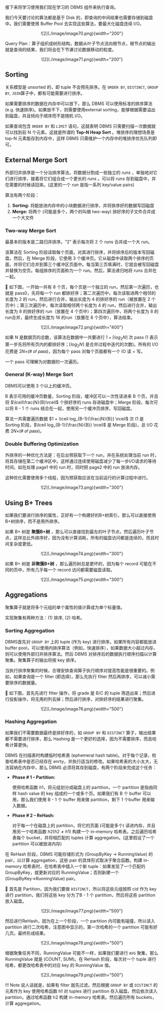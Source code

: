 接下来将学习使用我们现在学习的 DBMS 组件来执行查询。

我们今天要讨论的算法都是基于 Disk 的，即查询的中间结果也需要存储到磁盘中。我们需要使用 Buffer Pool 去实现这些算法，要最大化磁盘连续 I/O。

<center>![2](./image/image70.png){width="200"}</center>

Query Plan：算子组织成树形结构，数据从叶子节点流向根节点，根节点的输出就是查询的结果，我们将会在下节课讨论数据移动的粒度。

<center>![2](./image/image71.png){width="200"}</center>

## Sorting

关系模型是 unsorted 的，即 tuple 不会预先排序。在 `ORDER BY`, `DISTINCT`, `GROUP BY`, `JOIN`算子中，都有可能需要进行排序。

如果需要排序的数据在内存中可以放下，那么 DBMS 可以使用标准的排序算法 (e.g. 快速排序)。如果放不下，则需要使用external sorting，能够根据需要溢出到磁盘，并且倾向于顺序而不是随机 I/O。

如果查询包含 `ORDER BY` 和 `LIMIT` 语句，这就表明 DBMS 只需要扫描一次数据就可以找到前 N 个元素。这就是所谓的  **Top-N Heap Sort** 。堆排序的理想场景是 top-N 元素能存到内存中，这样 DBMS 只需维护一个内存中的堆排序优先队列即可。

## External Merge Sort

外部归并排序是一个分治排序算法，将数据分割成一些独立的 *runs* ，单独地对它们进行排序，接着将它们组合成一个更长的 *runs* 。可以将 *runs* 存到磁盘中，并在需要的时候读回来。(这里的一个 *run* 是指一系列 key/value pairs)

算法有两个阶段：

1. **Sorting:** 将能放进内存中的小块数据进行排序，并将排序好的数据写回磁盘
2. **Merge:** 将两个 (可能是多个，两个的叫做 two-way) 排好序的子文件合并成一个大文件

### Two-way Merge Sort

最基本的版本是二路归并排序。“2” 表示每次将 2 个 runs 合并成一个大 run。

该算法在 Sorting 阶段读取每个页面，对其进行排序，并将排序后的版本写回磁盘。然后，在 Merge 阶段，它使用 3 个缓冲页。它从磁盘中读取两个排序的页面，并将它们合并到第三个缓冲区页面中。每当第三页填满时，它就会被写回磁盘并替换为空页。每组排序的页面称为一个 run。然后，算法递归地将 runs 合并在一起。

🌰 如下图，一开始一共有 8 个页，每个页是一个独立的 run，然后第一次遍历，也就是 pass0，先将每一个 run 都排好序；第二次遍历中，每次读取进两个相邻的长度为 2 的 run，然后进行合并，输出长度为 4 的排好序的 run（被放置在 2 个页中）；第三次遍历中，每次读取相邻两个长度为 4 的 run，然后进行合并，输出长度为 8 的排好序的 run（放置在 4 个页中）；第四次遍历中，将两个长度为 8 的run合并，最终生成长度为 16 的run（放置在 8 个页中），算法结束。

<center>![2](./image/image72.png){width="400"}</center>

如果 N 是数据页的总数，该算法在数据中一共要进行 $1 + \lceil log_2 N \rceil$ 次 pass (1 表示第一步先将所有页内的都排好序；$\lceil log_2 N \rceil$  是合并过程中迭代的次数)。所有的 I/O 花费是 2𝑁×(# 𝑜𝑓 𝑝𝑎𝑠𝑠)，因为每个 pass 对每个页面都有一个 IO 读 + 写。

一个 pass 可理解为对数据的一次遍历。

### General (K-way) Merge Sort

DBMS可以使用 3 个以上的缓冲页。

B 表示可用的缓冲页数量，Sorting 阶段，缓冲区可以一次性读进来 B 个页，并且将 $\lceil\frac{N}{B}\rceil$  个排好序的 runs 存进磁盘中；Merge 阶段，每次可以将 B - 1 个 runs 结合在一起，使用另一个缓冲页排序，写回磁盘。

算法一共需要遍历数据 $1 + \lceil log_{B-1}{\frac{N}{B}} \rceil$  次 (1 是 Sorting 阶段，$\lceil log_{B-1}{\frac{N}{B}} \rceil$ 是 Merge 阶段)，总 I/O 花费 2𝑁×(# 𝑜𝑓 𝑝𝑎𝑠𝑠)。

### Double Buffering Optimization

外排序的一种优化方法是：在后台预获取下一个 run，并在系统处理当前 run 时，将其存储在第二个缓冲区中。这样通过连续使用磁盘减少了每一步I/O请求的等待时间。如在处理 page1 中的 run 时，同时把 page2 中的 run 放进内存。

这种优化需要使用多个线程，因为预获取应该在当前运行的计算过程中进行。

<center>![2](./image/image73.png){width="300"}</center>

## Using B+ Trees

如果我们要进行排序的属性，正好有一个构建好的B+树索引，那么可以直接使用B+树排序，而不是用外排序。

如果 B+ 树是  **聚簇B+树** ，那么可以直接找到最左的叶子节点，然后遍历叶子节点，这样总比外排序好，因为没有计算消耗，所有的磁盘访问都是连续的，而且时间复杂度更低。

<center>![2](./image/image74.png){width="300"}</center>

如果 B+ 树是  **非聚簇B+树** ，那么遍历树总是更坏的，因为每个 record 可能在不同的页中，所有几乎每一个 record 访问都需要磁盘读取。

<center>![2](./image/image75.png){width="300"}</center>

## Aggregations

聚集算子就是将多个元组的单个属性的值计算成为单个标量值。

实现聚集有两种方法：(1) 排序, (2) 哈希。

### Sorting Aggregation

DBMS首先对 `GROUP BY` 上的 tuple (作为 key) 进行排序。如果所有内容都能放进 buffer pool，可以使用内排序算法（例如，快速排序），如果数据大小超过内存，则可以使用外部归并排序算法。然后 DBMS 对排序后的数据执行顺序扫描以计算聚集。聚集算子的输出将按 key 排序。

当执行排序聚集的时候，合理安排查询算子执行顺序对提高性能是很重要的。例如，如果查询是一个 filter (即选择)，那么先执行 filter 然后再排序，可以减小需要排序的数据量。

🌰 如下图，首先先进行 filter 操作，将 grade 是 B/C 的 tuple 筛选出来；然后进行投影操作，将无用的列去掉；然后进行排序，对排好序的结果进行聚集。

<center>![2](./image/image76.png){width="500"}</center>

### Hashing Aggregation

如果我们不需要数据最终是排好序的，如 `GROUP BY` 和 `DISTINCT` 算子，输出结果都不需要进行排序，那么 Hashing 是一个更好的选择，因为不需要排序，而且哈希计算更快。

DBMS 在扫描表时构建临时哈希表 (ephemeral hash table)。对于每个记录，检查哈希表中是否已经存在 enrty，并执行适当的修改。如果哈希表的大小太大，无法容纳在内存中，那么 DBMS 必须将其存到磁盘，有两个阶段来完成这个任务：

* **Phase # 1 – Partition:**
  
  使用哈希函数 $h1$，将元组划分成磁盘上的 partition，一个 partition 是指由同样 hash value 的 key 组成的一个或多个页。如果我们有 B 个 buffer 可以用，那么我们使用 B - 1 个 buffer 用来做 partition，剩下 1 个buffer 用来输入数据。

* **Phase # 2 – ReHash:**
 
  对于每一个在磁盘上的 partition，将它的页面 (可能是多个) 读进内存，并且用另一个哈希函数 $h2(h2 \neq h1)$ 构建一个 in-memory 哈希表。之后遍历哈希表每个 bucket，并将相匹配的 tuples 计算 aggregation。(这里假设了一个 partition 可以被放进内存)

在 ReHash 阶段，DBMS 可能存储形式为 (GroupByKey → RunningValue) 的 pair，以计算 aggregation，这些 pair 的具体形式取决于聚合函数。构建 in-memory 哈希表时，在哈希表中插入一个新 tuple：如果发现了一个匹配的 GroupByKey，就更新对应的 RunningValue；否则新建一个 (GroupByKey→RunningValue) pair。

🌰 首先是 Partition，因为我们要做 `DISTINCT`，所以将这些元组按照 cid 作为 key 进行 partition，我们将这些 key 分为了B - 1 个 partition，然后将这些 partition 放入磁盘。

<center>![2](./image/image77.png){width="500"}</center>

然后进行ReHash，因为在上一个阶段，一个 partition 内可能有碰撞，所以读入 partition 进行二次哈希，注意图中显示的，第一次哈希的一个 partition 可能有好几页。最终形成结果。

<center>![2](./image/image78.png){width="500"}</center>

根据聚集任务不同，RunningValue 可能不一样，如果我们要进行 `AVG` 聚集，那么 RunningValue 就是 (COUNT, SUM)。在 ReHash 阶段，每次对一个 tuple 进行哈希，都更改哈希表中的对应 key 的 RunningValue 值。

<center>![2](./image/image79.png){width="500"}</center>

!!! Note
    说人话就是，如果有 filter 就先过滤。然后根据 `GROUP BY` 或 `DISTINCT` 的元素作为 key 使用哈希函数 h1 对 tuples 进行 partition 存入磁盘。然后依次读入 partition，通过哈希函数 h2 构建 in-memory 哈希表。然后遍历所有 buckets，计算 aggregation。

